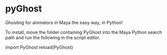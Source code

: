 pyGhost
=======

Ghosting for animators in Maya the easy way, in Python!

To install, move the folder containing PyGhost into the Maya Python search path and run the following in the script editor.

import PyGhost
reload(PyGhost)
